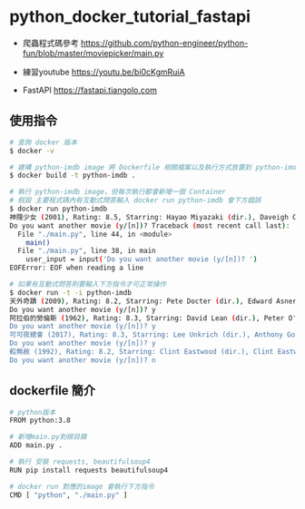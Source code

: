 # python_docker_tutorial_fastapi

- 爬蟲程式碼參考
<https://github.com/python-engineer/python-fun/blob/master/moviepicker/main.py>

- 練習youtube
<https://youtu.be/bi0cKgmRuiA>

- FastAPI
<https://fastapi.tiangolo.com>

## 使用指令

```bash
# 查詢 docker 版本
$ docker -v

# 建構 python-imdb image 將 Dockerfile 相關檔案以及執行方式放置到 python-imdb image
$ docker build -t python-imdb .

# 執行 python-imdb image，但每次執行都會新增一個 Container
# 假設 主要程式碼內有互動式問答輸入 docker run python-imdb 會下方錯誤
$ docker run python-imdb                                                      ok | 17s | 20:14:14 
神隱少女 (2001), Rating: 8.5, Starring: Hayao Miyazaki (dir.), Daveigh Chase, Suzanne Pleshette
Do you want another movie (y/[n])? Traceback (most recent call last):
  File "./main.py", line 44, in <module>
    main()
  File "./main.py", line 38, in main
    user_input = input('Do you want another movie (y/[n])? ')
EOFError: EOF when reading a line

# 如果有互動式問答則要輸入下方指令才可正常操作
$ docker run -t -i python-imdb                                                   1 err | 20:17:43 
天外奇蹟 (2009), Rating: 8.2, Starring: Pete Docter (dir.), Edward Asner, Jordan Nagai
Do you want another movie (y/[n])? y
阿拉伯的勞倫斯 (1962), Rating: 8.3, Starring: David Lean (dir.), Peter O'Toole, Alec Guinness
Do you want another movie (y/[n])? y
可可夜總會 (2017), Rating: 8.3, Starring: Lee Unkrich (dir.), Anthony Gonzalez, Gael García Bernal
Do you want another movie (y/[n])? y
殺無赦 (1992), Rating: 8.2, Starring: Clint Eastwood (dir.), Clint Eastwood, Gene Hackman
Do you want another movie (y/[n])? n

```

## dockerfile 簡介

```bash
# python版本
FROM python:3.8

# 新增main.py到根目錄
ADD main.py .

# 執行 安裝 requests, beautifulsoup4
RUN pip install requests beautifulsoup4

# docker run 對應的image 會執行下方指令
CMD [ "python", "./main.py" ]
```

